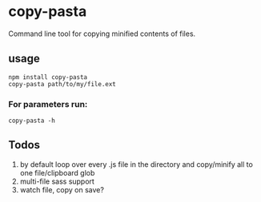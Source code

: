 copy-pasta
==========


Command line tool for copying minified contents of files.

## usage
```
npm install copy-pasta
copy-pasta path/to/my/file.ext
```

### For parameters run:
```
copy-pasta -h
```

## Todos
1. by default loop over every .js file in the directory and copy/minify all to one file/clipboard glob
2. multi-file sass support
3. watch file, copy on save?